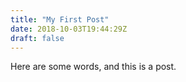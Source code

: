 ```yaml
---
title: "My First Post"
date: 2018-10-03T19:44:29Z
draft: false
---
```


Here are some words, and this is a post.